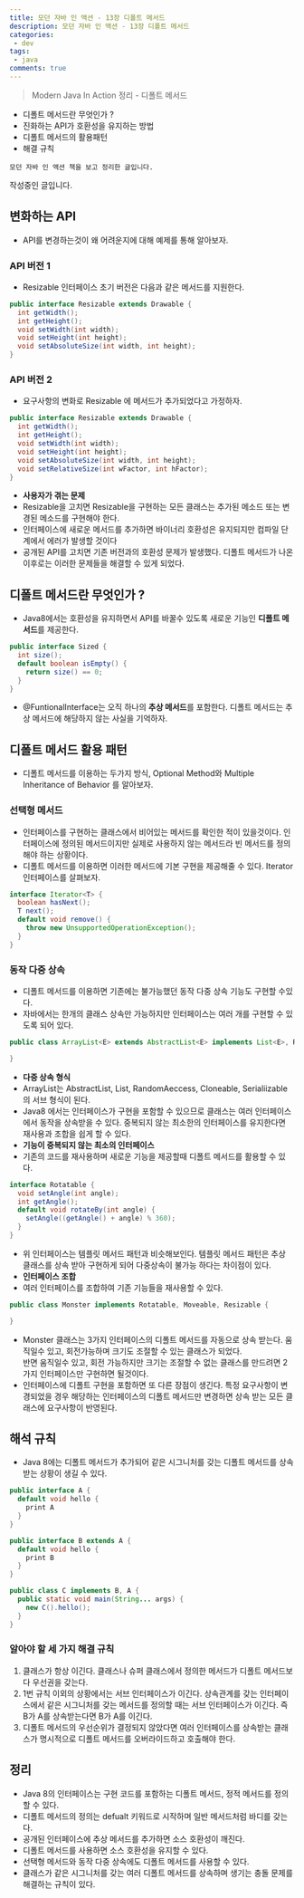 ```yaml
---
title: 모던 자바 인 액션 - 13장 디폴트 메서드
description: 모던 자바 인 액션 - 13장 디폴트 메서드
categories:
 - dev
tags:
 - java
comments: true
---
```

> Modern Java In Action 정리 - 디폴트 메서드

  * 디폴트 메서드란 무엇인가 ?
  * 진화하는 API가 호환성을 유지하는 방법
  * 디폴트 메서드의 활용패턴
  * 해결 규칙

`모던 자바 인 액션 책을 보고 정리한 글입니다.` 

작성중인 글입니다.

## 변화하는 API 
* API를 변경하는것이 왜 어려운지에 대해 예제를 통해 알아보자. 

### API 버전 1
* Resizable 인터페이스 초기 버전은 다음과 같은 메서드를 지원한다. 

```java
public interface Resizable extends Drawable {
  int getWidth();
  int getHeight();
  void setWidth(int width);
  void setHeight(int height);
  void setAbsoluteSize(int width, int height);
}
```

### API 버전 2
* 요구사항의 변화로 Resizable 에 메서드가 추가되었다고 가정하자.

```java
public interface Resizable extends Drawable {
  int getWidth();
  int getHeight();
  void setWidth(int width);
  void setHeight(int height);
  void setAbsoluteSize(int width, int height);
  void setRelativeSize(int wFactor, int hFactor);
}
```

* **사용자가 겪는 문제**
* Resizable을 고치면 Resizable을 구현하는 모든 클래스는 추가된 메소드 또는 변경된 메소드를 구현해야 한다. 
* 인터페이스에 새로운 메서드를 추가하면 바이너리 호환성은 유지되지만 컴파일 단계에서 에러가 발생할 것이다
* 공개된 API를 고치면 기존 버전과의 호환성 문제가 발생했다. 디폴트 메서드가 나온 이후로는 이러한 문제들을 해결할 수 있게 되었다. 

## 디폴트 메서드란 무엇인가 ?
* Java8에서는 호환성을 유지하면서 API를 바꿀수 있도록 새로운 기능인 **디폴트 메서드**를 제공한다. 

```java
public interface Sized { 
  int size();
  default boolean isEmpty() {
    return size() == 0;
  }
}
```

* @FuntionalInterface는 오직 하나의 **추상 메서드**를 포함한다. 디폴트 메서드는 추상 메서드에 해당하지 않는 사실을 기억하자. 

## 디폴트 메서드 활용 패턴
* 디폴트 메서드를 이용하는 두가지 방식, Optional Method와 Multiple Inheritance of Behavior 를 알아보자. 

### 선택형 메서드
* 인터페이스를 구현하는 클래스에서 비어있는 메서드를 확인한 적이 있을것이다. 인터페이스에 정의된 메서드이지만 실제로 사용하지 않는 메서드라 빈 메서드를 정의해야 하는 상황이다. 
* 디폴트 메서드를 이용하면 이러한 메서드에 기본 구현을 제공해줄 수 있다. Iterator 인터페이스를 살펴보자.

```java
interface Iterator<T> {
  boolean hasNext();
  T next();
  default void remove() {
    throw new UnsupportedOperationException();
  }
}
```

### 동작 다중 상속
* 디폴트 메서드를 이용하면 기존에는 불가능했던 동작 다중 상속 기능도 구현할 수있다. 
* 자바에서는 한개의 클래스 상속만 가능하지만 인터페이스는 여러 개를 구현할 수 있도록 되어 있다. 

```java
public class ArrayList<E> extends AbstractList<E> implements List<E>, RandomAeccess, Cloneable, Serialiizable {

}
```

* **다중 상속 형식**
* ArrayList는 AbstractList, List<E>, RandomAeccess, Cloneable, Serialiizable의 서브 형식이 된다. 
* Java8 에서는 인터페이스가 구현을 포함할 수 있으므로 클래스는 여러 인터페이스에서 동작을 상속받을 수 있다. 중복되지 않는 최소한의 인터페이스를 유지한다면 재사용과 조합을 쉽게 할 수 있다. 
* **기능이 중복되지 않는 최소의 인터페이스**
* 기존의 코드를 재사용하며 새로운 기능을 제공할때 디폴트 메서드를 활용할 수 있다. 

```java
interface Rotatable {
  void setAngle(int angle);
  int getAngle();
  default void rotateBy(int angle) {
    setAngle((getAngle() + angle) % 360);
  }
}
```

* 위 인터페이스는 템플릿 메서드 패턴과 비슷해보인다. 템플릿 메서드 패턴은 추상 클래스를 상속 받아 구현하게 되어 다중상속이 불가능 하다는 차이점이 있다.  
* **인터페이스 조합**
* 여러 인터페이스를 조합하여 기존 기능들을 재사용할 수 있다. 

```java
public class Monster implements Rotatable, Moveable, Resizable {

}
```

* Monster 클래스는 3가지 인터페이스의 디폴트 메서드를 자동으로 상속 받는다. 움직일수 있고, 회전가능하며 크기도 조절할 수 있는 클래스가 되었다.   
  반면 움직일수 있고, 회전 가능하지만 크기는 조절할 수 없는 클래스를 만드려면 2가지 인터페이스만 구현하면 될것이다. 
* 인터페이스에 디폴트 구현을 포함하면 또 다른 장점이 생긴다. 특정 요구사항이 변경되었을 경우 해당하는 인터페이스의 디폴트 메서드만 변경하면 상속 받는 모든 클래스에 요구사항이 반영된다. 

## 해석 규칙
* Java 8에는 디폴트 메서드가 추가되어 같은 시그니처를 갖는 디폴트 메서드를 상속받는 상황이 생길 수 있다.

```java
public interface A {
  default void hello {
    print A
  }
}

public interface B extends A {
  default void hello {
    print B
  }
}

public class C implements B, A {
  public static void main(String... args) {
    new C().hello();
  }
}
```

### 알아야 할 세 가지 해결 규칙
1. 클래스가 항상 이긴다. 클래스나 슈퍼 클래스에서 정의한 메서드가 디폴트 메서드보다 우선권을 갖는다. 
2. 1번 규칙 이외의 상황에서는 서브 인터페이스가 이긴다. 상속관계를 갖는 인터페이스에서 같은 시그니처를 갖는 메서드를 정의할 때는 서브 인터페이스가 이긴다. 즉 B가 A를 상속받는다면 B가 A를 이긴다. 
3. 디폴트 메서드의 우선순위가 결정되지 않았다면 여러 인터페이스를 상속받는 클래스가 명시적으로 디폴트 메서드를 오버라이드하고 호출해야 한다. 

## 정리
* Java 8의 인터페이스는 구현 코드를 포함하는 디폴트 메서드, 정적 메서드를 정의할 수 있다. 
* 디폴트 메서드의 정의는 defualt 키워드로 시작하며 일반 메서드처럼 바디를 갖는다. 
* 공개된 인터페이스에 추상 메서드를 추가하면 소스 호환성이 깨진다. 
* 디폴트 메서드를 사용하면 소스 호환성을 유지할 수 있다. 
* 선택형 메서드와 동작 다중 상속에도 디폴트 메서드를 사용할 수 있다. 
* 클래스가 같은 시그니처를 갖는 여러 디폴트 메서드를 상속하며 생기는 충돌 문제를 해결하는 규칙이 있다. 